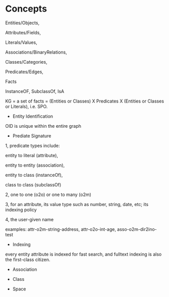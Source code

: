 # Concepts

Entities/Objects, 

Attributes/Fields, 

Literals/Values, 

Associations/BinaryRelations, 

Classes/Categories, 

Predicates/Edges, 

Facts

InstanceOF, SubclassOf, IsA

KG = a set of facts = (Entities or Classes) X Predicates X (Entities or Classes or Literals), i.e. SPO. 


* Entity Identification

OID is unique within the entire graph


* Prediate Signature

1, predicate types include: 

entity to literal (attribute), 

entity to entity (association), 

entity to class (instanceOf), 

class to class (subclassOf)

2, one to one (o2o) or one to many (o2m)

3, for an attribute, its value type such as number, string, date, etc; its indexing policy

4, the user-given name

examples: attr-o2m-string-address, attr-o2o-int-age, asso-o2m-dir2ino-test

* Indexing

every entity attribute is indexed for fast search, and fulltext indexing is also the first-class citizen. 

* Association

* Class

* Space


